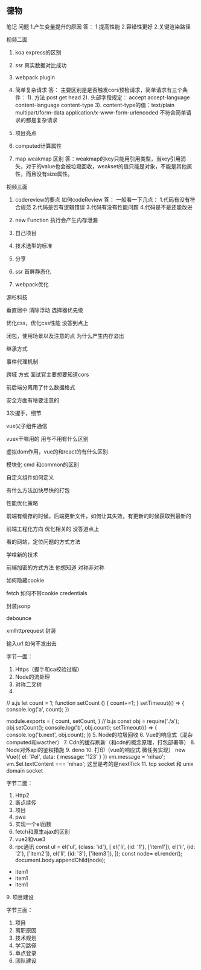 ## 德物
笔记
问题
1.产生变量提升的原因
答： 1.提高性能 2.容错性更好
2.关键渲染路径

视频二面
1. koa express的区别
2. ssr 真实数据对比成功
3. webpack plugin
4. 简单复杂请求
答： 主要区别是是否触发cors预检请求，简单请求有三个条件： 
  1). 方法 post get head 
  2). 头部字段规定： accept accept-language content-language content-type 
  3). content-type的值：text/plain multipart/form-data application/x-www-form-urlencoded
  不符合简单请求的都是复杂请求

5. 项目亮点

6. computed计算属性

7. map weakmap 区别
答：weakmap的key只能用引用类型，当key引用消失，对于的value也会被垃圾回收，weakset的值只能是对象，不能是其他属性，而且没有size属性。

视频三面
1. codereview的要点 如何codeReview
答： 一般看一下几点：
1.代码有没有符合规范
2.代码是否有逻辑错误
3.代码有没有性能问题
4.代码是不是还能改进

2. new Function 执行会产生内存泄漏
3. 自己项目
4. 技术选型的标准
5. 分享
6. ssr 首屏静态化
7. webpack优化



源杉科技

垂直居中
清除浮动
选择器优先级

优化css，优化css性能
没答到点上

闭包，使用场景以及注意的点
为什么产生内存溢出

继承方式

事件代理机制

 跨域 方式 面试官主要想要知道cors

前后端分离用了什么数据格式

安全方面有啥要注意的

3次握手，细节

vue父子组件通信

vuex干嘛用的
用与不用有什么区别

虚拟dom作用，vue的和react的有什么区别

模块化 cmd 和common的区别

自定义组件如何定义

有什么方法加快尽快的打包

性能优化策略

前端有缓存的时候，后端更新文件，如何让其失效，有更新的时候获取到最新的

前端工程化方向  优化相关的
没答道点上

看的网站，定位问题的方式方法

学啥新的技术

前端加密的方式方法
他想知道 对称非对称




如何隐藏cookie

fetch 如何不带cookie
credentials


封装jsonp

debounce

xmlhttprequest 封装


输入url 如何不发出去



字节一面：

1. Https（握手和ca校验过程）
2. Node的流处理
3. 对称二叉树
4.
// a.js
let  count = 1;
function setCount () {
  count+=1;
}
setTimeout(() => {
  console.log('a', count);
})

module.exports = {
  count,
  setCount,
}
// b.js
const obj = require('./a');
obj.setCount();
console.log('b', obj.count);
setTimeout(() => {
  console.log('b.next', obj.count);
})
5. Node的垃圾回收
6. Vue的响应式（混杂 computed和wacther）
7. Cdn的缓存刷新（和cdn的概念原理，打包部署等）
8. Node对外api的鉴权措施
9. deno
10.   打印（vue的响应式  微任务实现）
new Vue({
  el: '#el',
  data: {
    message: '123'
  }
})
vm.message = 'nihao';
vm.$el.textContent === 'nihao';
这里是考的是nextTick
11. tcp  socket 和  unix domain socket


字节二面：

1. Http2
2. 断点续传
3. 项目
4. pwa
5. 实现一个el函数
6. fetch和原生ajax的区别
7. vue2和vue3
8. rpc通讯
const ul = el('ul', {class: 'id'}, [
  el('li', {id: '1'}, ['item1']),
  el('li', {id: '2'}, ['item2']),
  el('li', {id: '3'}, ['item3']),
]);
const node= el.render();
document.body.appendChild(node);

<ul class="id">
  <li id='1'>item1</li>
  <li id='2'>item1</li>
  <li id='3'>item1</li>
  </ul>
9. 项目建设

字节三面：

1. 项目
2. 离职原因
3. 技术规划
4. 学习路径
5. 单点登录
6. 团队建设


